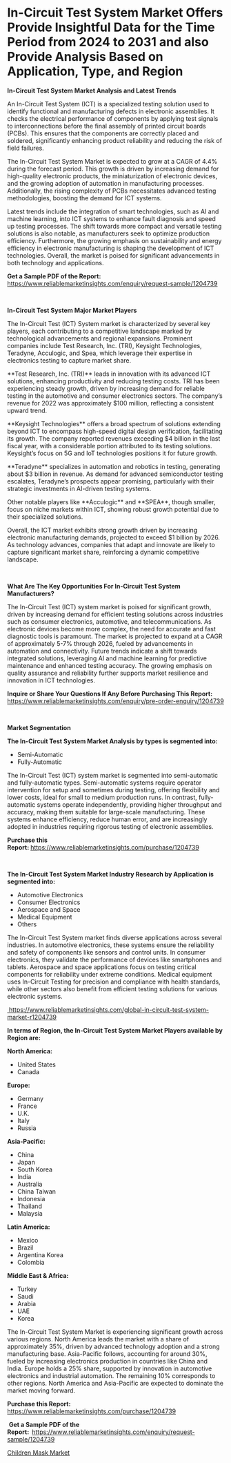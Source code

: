 <p><h1>In-Circuit Test System Market Offers Provide Insightful Data for the Time Period from 2024 to 2031 and also Provide Analysis Based on Application, Type, and Region</h1></p><p><strong>In-Circuit Test System Market Analysis and Latest Trends</strong></p>
<p><p>An In-Circuit Test System (ICT) is a specialized testing solution used to identify functional and manufacturing defects in electronic assemblies. It checks the electrical performance of components by applying test signals to interconnections before the final assembly of printed circuit boards (PCBs). This ensures that the components are correctly placed and soldered, significantly enhancing product reliability and reducing the risk of field failures.</p><p>The In-Circuit Test System Market is expected to grow at a CAGR of 4.4% during the forecast period. This growth is driven by increasing demand for high-quality electronic products, the miniaturization of electronic devices, and the growing adoption of automation in manufacturing processes. Additionally, the rising complexity of PCBs necessitates advanced testing methodologies, boosting the demand for ICT systems.</p><p>Latest trends include the integration of smart technologies, such as AI and machine learning, into ICT systems to enhance fault diagnosis and speed up testing processes. The shift towards more compact and versatile testing solutions is also notable, as manufacturers seek to optimize production efficiency. Furthermore, the growing emphasis on sustainability and energy efficiency in electronic manufacturing is shaping the development of ICT technologies. Overall, the market is poised for significant advancements in both technology and applications.</p></p>
<p><strong>Get a Sample PDF of the Report:&nbsp;</strong> <a href="https://www.reliablemarketinsights.com/enquiry/request-sample/1204739?utm_campaign=1937&utm_medium=2&utm_source=Github&utm_content=ia&utm_term=31122024&utm_id=in-circuit-test-system">https://www.reliablemarketinsights.com/enquiry/request-sample/1204739</a></p>
<p>&nbsp;</p>
<p><strong>In-Circuit Test System Major Market Players</strong></p>
<p><p>The In-Circuit Test (ICT) System market is characterized by several key players, each contributing to a competitive landscape marked by technological advancements and regional expansions. Prominent companies include Test Research, Inc. (TRI), Keysight Technologies, Teradyne, Acculogic, and Spea, which leverage their expertise in electronics testing to capture market share.</p><p>**Test Research, Inc. (TRI)** leads in innovation with its advanced ICT solutions, enhancing productivity and reducing testing costs. TRI has been experiencing steady growth, driven by increasing demand for reliable testing in the automotive and consumer electronics sectors. The company’s revenue for 2022 was approximately $100 million, reflecting a consistent upward trend.</p><p>**Keysight Technologies** offers a broad spectrum of solutions extending beyond ICT to encompass high-speed digital design verification, facilitating its growth. The company reported revenues exceeding $4 billion in the last fiscal year, with a considerable portion attributed to its testing solutions. Keysight’s focus on 5G and IoT technologies positions it for future growth.</p><p>**Teradyne** specializes in automation and robotics in testing, generating about $3 billion in revenue. As demand for advanced semiconductor testing escalates, Teradyne’s prospects appear promising, particularly with their strategic investments in AI-driven testing systems.</p><p>Other notable players like **Acculogic** and **SPEA**, though smaller, focus on niche markets within ICT, showing robust growth potential due to their specialized solutions.</p><p>Overall, the ICT market exhibits strong growth driven by increasing electronic manufacturing demands, projected to exceed $1 billion by 2026. As technology advances, companies that adapt and innovate are likely to capture significant market share, reinforcing a dynamic competitive landscape.</p></p>
<p>&nbsp;</p>
<p><strong>What Are The Key Opportunities For In-Circuit Test System Manufacturers?</strong></p>
<p><p>The In-Circuit Test (ICT) system market is poised for significant growth, driven by increasing demand for efficient testing solutions across industries such as consumer electronics, automotive, and telecommunications. As electronic devices become more complex, the need for accurate and fast diagnostic tools is paramount. The market is projected to expand at a CAGR of approximately 5-7% through 2026, fueled by advancements in automation and connectivity. Future trends indicate a shift towards integrated solutions, leveraging AI and machine learning for predictive maintenance and enhanced testing accuracy. The growing emphasis on quality assurance and reliability further supports market resilience and innovation in ICT technologies.</p></p>
<p><strong>Inquire or Share Your Questions If Any Before Purchasing This Report:</strong> <a href="https://www.reliablemarketinsights.com/enquiry/pre-order-enquiry/1204739?utm_campaign=1937&utm_medium=2&utm_source=Github&utm_content=ia&utm_term=31122024&utm_id=in-circuit-test-system">https://www.reliablemarketinsights.com/enquiry/pre-order-enquiry/1204739</a></p>
<p>&nbsp;</p>
<p><strong>Market Segmentation</strong></p>
<p><strong>The In-Circuit Test System Market Analysis by types is segmented into:</strong></p>
<p><ul><li>Semi-Automatic</li><li>Fully-Automatic</li></ul></p>
<p><p>The In-Circuit Test (ICT) system market is segmented into semi-automatic and fully-automatic types. Semi-automatic systems require operator intervention for setup and sometimes during testing, offering flexibility and lower costs, ideal for small to medium production runs. In contrast, fully-automatic systems operate independently, providing higher throughput and accuracy, making them suitable for large-scale manufacturing. These systems enhance efficiency, reduce human error, and are increasingly adopted in industries requiring rigorous testing of electronic assemblies.</p></p>
<p><strong>Purchase this Report:&nbsp;</strong><a href="https://www.reliablemarketinsights.com/purchase/1204739?utm_campaign=1937&utm_medium=2&utm_source=Github&utm_content=ia&utm_term=31122024&utm_id=in-circuit-test-system">https://www.reliablemarketinsights.com/purchase/1204739</a></p>
<p>&nbsp;</p>
<p><strong>The In-Circuit Test System Market Industry Research by Application is segmented into:</strong></p>
<p><ul><li>Automotive Electronics</li><li>Consumer Electronics</li><li>Aerospace and Space</li><li>Medical Equipment</li><li>Others</li></ul></p>
<p><p>The In-Circuit Test System market finds diverse applications across several industries. In automotive electronics, these systems ensure the reliability and safety of components like sensors and control units. In consumer electronics, they validate the performance of devices like smartphones and tablets. Aerospace and space applications focus on testing critical components for reliability under extreme conditions. Medical equipment uses In-Circuit Testing for precision and compliance with health standards, while other sectors also benefit from efficient testing solutions for various electronic systems.</p></p>
<p><a href="https://www.reliablemarketinsights.com/global-in-circuit-test-system-market-r1204739?utm_campaign=1937&utm_medium=2&utm_source=Github&utm_content=ia&utm_term=31122024&utm_id=in-circuit-test-system">&nbsp;https://www.reliablemarketinsights.com/global-in-circuit-test-system-market-r1204739</a></p>
<p><strong>In terms of Region, the In-Circuit Test System Market Players available by Region are:</strong></p>
<p>
    <p> <strong> North America: </strong>
        <ul>
            <li>United States</li>
            <li>Canada</li>
        </ul>
        </p> 
    <p> <strong> Europe: </strong>
        <ul>
            <li>Germany</li>
            <li>France</li>
            <li>U.K.</li>
            <li>Italy</li>
            <li>Russia</li>
        </ul>
        </p> 
    <p> <strong> Asia-Pacific: </strong>
        <ul>
            <li>China</li>
            <li>Japan</li>
            <li>South Korea</li>
            <li>India</li>
            <li>Australia</li>
            <li>China Taiwan</li>
            <li>Indonesia</li>
            <li>Thailand</li>
            <li>Malaysia</li>
        </ul>
        </p> 
    <p> <strong> Latin America: </strong>
        <ul>
            <li>Mexico</li>
            <li>Brazil</li>
            <li>Argentina Korea</li>
            <li>Colombia</li>
        </ul>
        </p> 
    <p> <strong> Middle East & Africa: </strong>
        <ul>
            <li>Turkey</li>
            <li>Saudi</li>
            <li>Arabia</li>
            <li>UAE</li>
            <li>Korea</li>
        </ul>
    </p>
    </p>
<p><p>The In-Circuit Test System Market is experiencing significant growth across various regions. North America leads the market with a share of approximately 35%, driven by advanced technology adoption and a strong manufacturing base. Asia-Pacific follows, accounting for around 30%, fueled by increasing electronics production in countries like China and India. Europe holds a 25% share, supported by innovation in automotive electronics and industrial automation. The remaining 10% corresponds to other regions. North America and Asia-Pacific are expected to dominate the market moving forward.</p></p>
<p><strong>Purchase this Report: </strong><a href="https://www.reliablemarketinsights.com/purchase/1204739?utm_campaign=1937&utm_medium=2&utm_source=Github&utm_content=ia&utm_term=31122024&utm_id=in-circuit-test-system">https://www.reliablemarketinsights.com/purchase/1204739</a></p>
<p>&nbsp;<strong>Get a Sample PDF of the Report:&nbsp;&nbsp;</strong><a href="https://www.reliablemarketinsights.com/enquiry/request-sample/1204739?utm_campaign=1937&utm_medium=2&utm_source=Github&utm_content=ia&utm_term=31122024&utm_id=in-circuit-test-system">https://www.reliablemarketinsights.com/enquiry/request-sample/1204739</a></p>
<p><strong></strong></p>
<p><p><a href="https://github.com/Krish2023na/Market-Research-Report-List-6/blob/main/children-mask-market.md?utm_campaign=1937&utm_medium=2&utm_source=Github&utm_content=ia&utm_term=31122024&utm_id=in-circuit-test-system">Children Mask Market</a></p></p>